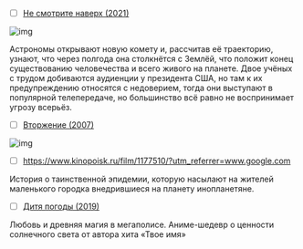 - [ ] [Не смотрите наверх (2021)](https://www.kinopoisk.ru/film/1338480/)

![img]([https://avatars.mds.yandex.net/get-kinopoisk-image/4486362/9c107da0-d8f6-4d4e-8bd3-8c9052089bdd/1920x](https://kinopoisk-ru.clstorage.net/kd167v096/8e7ed0JnZ22/XwOHtpCir-qxn-BMMipNwKG5TsPkJjucE9_igPjS6KHPNcaXZf-R9hzUshFIIMSOpfa8tj7-et3w2uXZm86Opt-S0qFUJLh-pgwnDCR-mocn-lmTdzQuDRSbNdYvGSSrw7-aHuo1mf0EhGIBTrYTWXXk_6G6aSmNo8ZqX9tL3zDXD0q3XrSg6_iF60E05wdCeziKR7vteVcIUavAOVij60B71J9qNxj3C0smBVF3G5g8pXehdy9zDCWPoYrYj5N1lEAPcV58ryr_T6JNuWEAQ34_SYS-77jTzFFtx7NUJ6rHd9FfZnoYtkwIbYocslqYuGb2qfrof0Ijiq7CV0DUv5FNSX5Z_Wzh_gaojTnoCIZwN4vHO6t6GcqXoEr43mMrwH_YXa02nT_KCe2M0HdQFHcqfOs3qHNI5sBkxpFNVjaaSgo_mPOh6veIq8Ew5cFPuLCMivmqMBsE3eQFeR6noAkyGFdl81tzi0QvDRQ23Zv34TZqPOi-hyYFq42Zhpi42wyDM5d7Iq7zBKsA8qIHA3PzyYIyIbAcDhAihTNVb27HtlNW5DoTc4oCbcgXMldTPWO4Z3MrfkFsQqxMFEcddlIHj79f_2UqsAUkhnlvwIwy9gdIea6-VYkcbEP2XOepSPdZn6syFnkDja3IFHBQUXCpOarzYTYKbMVozJjEVzZSTwOwljxlrjcFLEY3IsXDenxKx3yj8ZMJFW0KeB2gooB-WNal9VY8AgokBB4wlNk0aTavcqV-Cq9L4IpShFf-0ofNO5c8pm37TWsHuCCJhP47isty6_sQxNxgR7vco-PIuR0QZLeevgmB4wqQfhUYsG23a73neYtnTGFJUw3U8pMFBr-Q_C1n_IHtxzujzE8zvsaOvGV6HIDW4wp7Xy7qyv0Ylqj7E7MMSC-AFDlQHLysee4753kFqIVgApgCHLVSzsxzlzqgrT0IZ0V8KA_OcPYPwHKqvp-MFmqCs13poEGz0dnr9Nw1DkcmDBO3VVNzqffhcOtziiwAp8OZjpb-34wBsNyyL6Cwj2bG9GmJR7HxzkTx73sdxZ7lhzJSaueH8V4R6jQVPA4D48lfN9hW8yo_4LRqcUpiDeMN2gdWM1eNgXpVNehv_sUghv3mCoP2fMNFMum5mMXbYYU_n6ingjaeluJ5WnNKwOoCHXFfl_Sifu__IX8MYMtghxnGEbZdBMJ_HXClrvkOJUQy6U_HfLAJw_0nOZFGFe2BcR4qYEY90V-gPNL-AU-qTxcyXZJ_Y3AlviW4z6-DLoSaixwwlgOKt91zpmc_xiaO8WjFzf8whgr8K7hbC11hzzkdaGqNtReX53qYdolLLA9ccZBTtaB4qfbo_0voxOeNFkSTcZ8FDTFZteTvsQ_gSXTgRcO0eQKFduI6mgbebYc9UKkvyv9YVGYymHOCg-QClbfRWfLrNu37onNKI8DhztIEFv_XC0y8V3phoHtPLwJ7oMjEMPGMx_5juF-GnyIOcZ0oaUmyGBTn_hSxCYsmQVwynVj35Domsy42A6cCp4raixSy3ENE_xT95e68DeZOd-YOSjY5zQ03oX8Ty5Skg7WWbeLBs11e5TOUMsRLZEbV8RVesyZyYDZjuM0gDCxMkUjZe1MGTnCcNC7icUlrRDBjzYQy8QzKde87E4jbasX7WKPiCDOf0y791rELgOcKGPFdU_dq9it46PqJrgWsAxhO1X4VTcV41jPqo3eNr4dyII2F_jxNjjKu_lpLnKBCd9hgok_13ZCrfJt_i43uTdhykZx9JDYnsmt_iK0MpMWaD1mwFQ9OeNY876q9x28OOCfFxfl6Q8Uz7PdXAdFpiTGXKSYIf19XorWdugtEowYYcRvfM2s3pfbh_gKiQK7E0UuRsxKEBzeQsOdvc8arwHvphoSxc8LGv6y7VMHdqUX3n6PnQPZeleA6EX_PgudBln9YUPbhPSu3rvGFYMgoQZFElnbfC0W8nTttqnwGIk63o8xF-XyFyLVi_t-AXOoFMdQt74HzV9wncZm5zUSswBj91RpzZPTnPC24gyAB5U9YihU1VEUCfh485C39Ce-NtaLMwj--hs12bz4bylGrBXuQquoAdJVTrjoR_MlBJQeWOJvZd6Uw6bMhe0mqR6aOE0cZPxfPRX6ecKErccrvQjtnDw-5-w1E_uZ30wQeIcF_3CerDfoVlOc7UvNPQ-mBkL1bH_otfis4qfbAZsfogp9ClvJWAga-lLtlZ_FE4Eh4LoVHMP5CjPlh9FmI0KTAcpBi4Ak03pwt9NExDYVsCJ_32Vz8rPUhdKX5hyfEpwdSjZT13UQKfxG_ZyE2ASSA9esCz7MzRMo6ZjqVgZFjD_Zabi5KMt9Xo3GYdU0C7YlZvlUX9OS35_SjMkFgyybMV82W8xaPS_DRsaGhewGtinSrhw_8O0aMvKow3UgQLkV_2uVrRzoe2K5zWX_OgOJIkfCXmHOhPmWyoLlE7ghox1HCEP7czEv6VfdvoziAaoX94QEKPHGGg_PtNlrDkO3GdV5u74Z_lVxgvha9SscripM4lZk963UoOqL6SGCN68FaxZDzGg8N-dh_JOA_zeCJeqqIzTMzzcW_IzRSgx2rDjJUZugKPdOToDaQtcJDZQleNxcbPun3qvdnsAQlwqRPHgyVcZ-Dy_YS-6GqsMIjgvCoxAs0PESIva9_2YMXaYOw1qApCXReHy-8kLyEBO0K0bycnHUlvq64rb-C7IrlBljKGfDbhs52ULhvZ33I4I-w6MbMenAOTDarNtxNGSOP8FSib8Mymd6o_NFzD4lsAV_wENhwLfjp-KBzQaCPpMpeR9t2XAcM91d_Je2_hirGcOFNwrm6hM155XGQQ91rSLZXqqmLMhWd5PMc8gbKqoHecBDfvuZy4P3p-ADjQCRF0wobf9NMirlYs-im-YwmifKqzoO-9kyMuiG_kENYowUyFCHpjjyQmKK52rvLBC3G376Rk3tgvWq06nNMos))

Астрономы открывают новую комету и, рассчитав её траекторию, узнают, что через полгода она столкнётся с Землёй, что положит конец существованию человечества и всего живого на планете. Двое учёных с трудом добиваются аудиенции у президента США, но там к их предупреждению относятся с недоверием, тогда они выступают в популярной телепередаче, но большинство всё равно не воспринимает угрозу всерьёз.

- [ ] [Вторжение (2007)](https://www.kinopoisk.ru/film/161094)

![img](https://avatars.mds.yandex.net/get-kinopoisk-image/4303601/0a868a77-8915-49a9-893d-f059f0d6c6df/300x450)


- [ ] https://www.kinopoisk.ru/film/1177510/?utm_referrer=www.google.com

История о таинственной эпидемии, которую насылают на жителей маленького городка внедрившиеся на планету инопланетяне.

- [ ] [Дитя погоды (2019)](https://www.kinopoisk.ru/film/1219417/?utm_referrer=www.google.com)

Любовь и древняя магия в мегаполисе. Аниме-шедевр о ценности солнечного света от автора хита «Твое имя»
